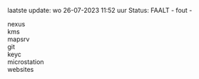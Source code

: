 laatste update: 
wo 26-07-2023 11:52   uur 
Status: FAALT - fout - 
<div class="service R">nexus</div><div class="service R">kms</div><div class="service R">mapsrv</div><div class="service R">git</div><div class="service R">keyc</div><div class="service R">microstation</div><div class="service R">websites</div>